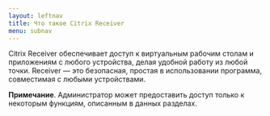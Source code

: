 ```yaml
---
layout: leftnav
title: Что такое Citrix Receiver
menu: subnav
---
```


Citrix Receiver обеспечивает доступ к виртуальным рабочим столам и приложениям с любого устройства, делая удобной работу из любой точки. Receiver — это безопасная, простая в использовании программа, совместимая с любыми устройствами.

**Примечание**. Администратор может предоставить доступ только к некоторым функциям, описанным в данных разделах.

